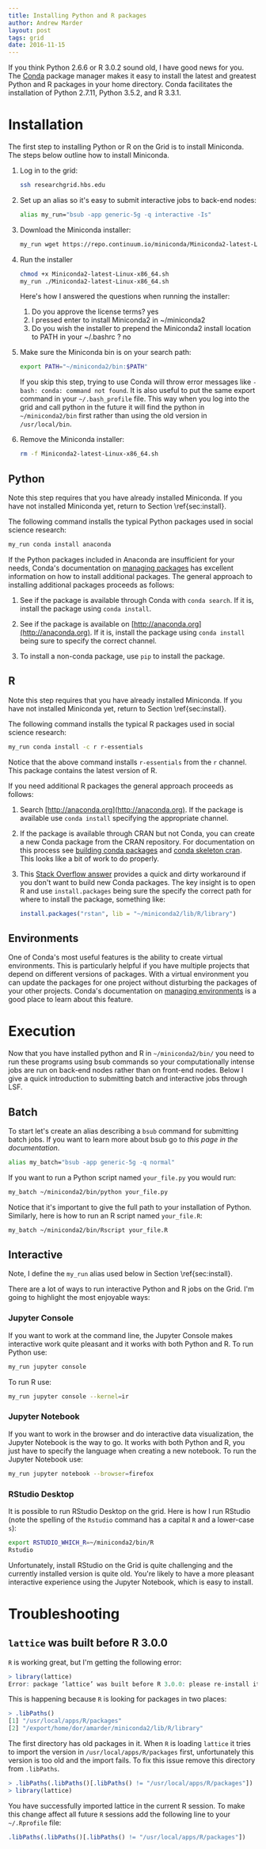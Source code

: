 ```yaml
---
title: Installing Python and R packages
author: Andrew Marder
layout: post
tags: grid
date: 2016-11-15
---
```


If you think Python 2.6.6 or R 3.0.2 sound old, I have good
news for you. The [Conda](http://conda.pydata.org/docs/) package manager makes it easy
to install the latest and greatest Python and R packages in your home
directory. Conda facilitates the installation of Python 2.7.11, Python 3.5.2, and R 3.3.1.

# Installation

The first step to installing Python or R on the Grid is to install Miniconda. The steps below outline how to install Miniconda.

1.  Log in to the grid:

    ```bash
    ssh researchgrid.hbs.edu
    ```

2.  Set up an alias so it's easy to submit interactive jobs to
    back-end nodes:

    ```bash
    alias my_run="bsub -app generic-5g -q interactive -Is"
    ```

3.  Download the Miniconda installer:

    ```bash
    my_run wget https://repo.continuum.io/miniconda/Miniconda2-latest-Linux-x86_64.sh
    ```

4.  Run the installer

    ```bash
    chmod +x Miniconda2-latest-Linux-x86_64.sh
    my_run ./Miniconda2-latest-Linux-x86_64.sh
    ```

    Here's how I answered the questions when running the installer:

    1.  Do you approve the license terms? yes
    2.  I pressed enter to install Miniconda2 in ~/miniconda2
    3.  Do you wish the installer to prepend the Miniconda2 install
        location to PATH in your ~/.bashrc ? no

5.  Make sure the Miniconda bin is on your search path:

    ```bash
    export PATH="~/miniconda2/bin:$PATH"
    ```

    If you skip this step, trying to use Conda will throw error
    messages like `-bash: conda: command not found`. It is also useful
    to put the same export command in your `~/.bash_profile`
    file. This way when you log into the grid and call python in the
    future it will find the python in `~/miniconda2/bin` first rather
    than using the old version in `/usr/local/bin`.
    
6.  Remove the Miniconda installer:

    ```bash
    rm -f Miniconda2-latest-Linux-x86_64.sh
    ```

## Python

Note this step requires that you have already installed Miniconda. If you have not installed Miniconda yet, return to Section \ref{sec:install}.

The following command installs the typical Python packages used in social science research:

```bash
my_run conda install anaconda
```

If the Python packages included in Anaconda are insufficient for your needs, Conda's documentation on [managing packages](http://conda.pydata.org/docs/using/pkgs.html) has excellent information on how to install additional packages. The general approach to installing additional packages proceeds as follows:

1.  See if the package is available through Conda with `conda search`. If it is, install the package using `conda install`.

2.  See if the package is available on [http://anaconda.org](http://anaconda.org). If it is, install the package using `conda install` being sure to specify the correct channel.

3.  To install a non-conda package, use `pip` to install the package.

## R

Note this step requires that you have already installed Miniconda. If you have not installed Miniconda yet, return to Section \ref{sec:install}.

The following command installs the typical R packages used in social science research:

```bash
my_run conda install -c r r-essentials
```

Notice that the above command installs `r-essentials` from the `r` channel. This package contains the latest version of R.

If you need additional R packages the general approach proceeds as follows:

1.  Search [http://anaconda.org](http://anaconda.org). If the package is available use `conda install` specifying the appropriate channel.

2.  If the package is available through CRAN but not Conda, you can create a new Conda package from the CRAN repository. For documentation on this process see [building conda packages](http://conda.pydata.org/docs/build_tutorials/pkgs.html) and [conda skeleton cran](http://conda.pydata.org/docs/commands/build/conda-skeleton-cran.html). This looks like a bit of work to do properly.

3.  This [Stack Overflow answer](http://stackoverflow.com/a/35023854/3756632) provides a quick and dirty workaround if you don't want to build new Conda packages. The key insight is to open R and use `install.packages` being sure the specify the correct path for where to install the package, something like:

    ```r
    install.packages("rstan", lib = "~/miniconda2/lib/R/library")
    ```

## Environments

One of Conda's most useful features is the ability to create virtual environments. This is particularly helpful if you have multiple projects that depend on different versions of packages. With a virtual environment you can update the packages for one project without disturbing the packages of your other projects. Conda's documentation on [managing environments](http://conda.pydata.org/docs/using/envs.html) is a good place to learn about this feature.

# Execution

Now that you have installed python and R in `~/miniconda2/bin/` you
need to run these programs using bsub commands so your computationally
intense jobs are run on back-end nodes rather than on front-end
nodes. Below I give a quick introduction to submitting batch and
interactive jobs through LSF.

## Batch

To start let's create an alias describing a `bsub` command for submitting batch jobs. If you want to learn more about bsub go to *this page in the documentation*.

```bash
alias my_batch="bsub -app generic-5g -q normal"
```

If you want to run a Python script named `your_file.py` you would run:

```bash
my_batch ~/miniconda2/bin/python your_file.py
```

Notice that it's important to give the full path to your installation of Python. Similarly, here is how to run an R script named `your_file.R`:

```bash
my_batch ~/miniconda2/bin/Rscript your_file.R
```

## Interactive

Note, I define the `my_run` alias used below in Section \ref{sec:install}.

There are a lot of ways to run interactive Python and R jobs on the Grid. I'm going to highlight the most enjoyable ways:

### Jupyter Console

If you want to work at the command line, the Jupyter Console makes interactive work quite pleasant and it works with both Python and R. To run Python use:

```bash
my_run jupyter console
```

To run R use:

```bash
my_run jupyter console --kernel=ir
```

### Jupyter Notebook

If you want to work in the browser and do interactive data visualization, the Jupyter Notebook is the way to go. It works with both Python and R, you just have to specify the language when creating a new notebook. To run the Jupyter Notebook use:

```bash
my_run jupyter notebook --browser=firefox
```

### RStudio Desktop

It is possible to run RStudio Desktop on the grid. Here is how I run RStudio (note the spelling of the `Rstudio` command has a capital `R` and a lower-case `s`):

```bash
export RSTUDIO_WHICH_R=~/miniconda2/bin/R
Rstudio
```

Unfortunately, install RStudio on the Grid is quite challenging and the currently installed version is quite old. You're likely to have a more pleasant interactive experience using the Jupyter Notebook, which is easy to install.

# Troubleshooting

## `lattice` was built before R 3.0.0

`R` is working great, but I'm getting the following error:

```r
> library(lattice)
Error: package ‘lattice’ was built before R 3.0.0: please re-install it
```

This is happening because `R` is looking for packages in two places:

```r
> .libPaths()
[1] "/usr/local/apps/R/packages"
[2] "/export/home/dor/amarder/miniconda2/lib/R/library"
```

The first directory has old packages in it. When `R` is loading `lattice` it tries to import the version in `/usr/local/apps/R/packages` first, unfortunately this version is too old and the import fails. To fix this issue remove this directory from `.libPaths`.

```r
> .libPaths(.libPaths()[.libPaths() != "/usr/local/apps/R/packages"])
> library(lattice)
```

You have successfully imported lattice in the current R session. To make this change affect all future `R` sessions add the following line to your `~/.Rprofile` file:

```r
.libPaths(.libPaths()[.libPaths() != "/usr/local/apps/R/packages"])
```
